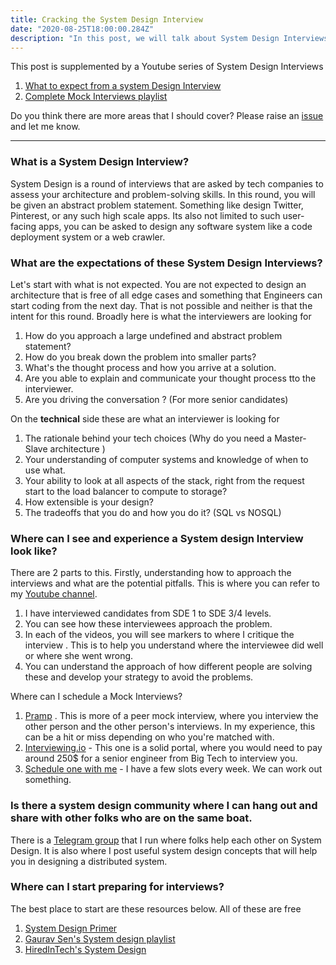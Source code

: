 ```yaml
---
title: Cracking the System Design Interview
date: "2020-08-25T18:00:00.284Z"
description: "In this post, we will talk about System Design Interviews and what it takes to ace one"
---
```



This post is supplemented by a Youtube series of System Design Interviews
1. [What to expect from a system Design Interview](https://www.youtube.com/channel/UCUm1OB1gDV0Tl0Mjx5I01-A?view_as=subscriber)
2. [Complete Mock Interviews playlist](https://www.youtube.com/playlist?list=PLHNJ91XSF3wzT6BaLVi4WbnuHcfZSXMek)

Do you think there are more areas that I should cover? Please raise an [issue](https://github.com/abhikmitra/blog/issues) and let me know.

---

### What is a System Design Interview? 

System Design is a round of interviews that are asked by tech companies to assess your architecture and problem-solving skills. In this round, you will be given an abstract problem statement. Something like design Twitter, Pinterest, or any such high scale apps. Its also not limited to such user-facing apps, you can be asked to design any software system like a code deployment system or a web crawler.

### What are the expectations of these System Design Interviews? 

Let's start with what is not expected. You are not expected to design an architecture that is free of all edge cases and something that Engineers can start coding from the next day. That is not possible and neither is that the intent for this round. Broadly here is what the interviewers are looking for 

1. How do you approach a large undefined and abstract problem statement? 
2. How do you break down the problem into smaller parts?
3. What's the thought process and how you arrive at a solution.
4. Are you able to explain and communicate your thought process tto the interviewer.
5. Are you driving the conversation ? (For more senior candidates)

On the **technical** side these are what an interviewer is looking for 

1. The rationale behind your tech choices (Why do you need a Master-Slave architecture )
2. Your understanding of computer systems and knowledge of when to use what. 
3. Your ability to look at all aspects of the stack, right from the request start to the load balancer to compute to storage?
4. How extensible is your design? 
5. The tradeoffs that you do and how you do it? (SQL vs NOSQL)

### Where can I see and experience a System design Interview look like? 

There are 2 parts to this. Firstly, understanding how to approach the interviews and what are the potential pitfalls. This is where you can refer to my [Youtube channel](https://www.youtube.com/channel/UCUm1OB1gDV0Tl0Mjx5I01-A/featured?view_as=subscriber).

1. I have interviewed candidates from SDE 1 to SDE 3/4 levels.
2. You can see how these interviewees approach the problem.
3. In each of the videos, you will see markers to where I critique the interview . This is to help you understand where the interviewee did well or where she went wrong. 
4. You can understand the approach of how different people are solving these and develop your strategy to avoid the problems.

Where can I schedule a Mock Interviews? 
1. [Pramp](https://www.pramp.com/#/) . This is more of a peer mock interview, where you interview the other person and the other person's interviews. In my experience, this can be a hit or miss depending on who you're matched with.
2. [Interviewing.io](https://interviewing.io/) - This one is a solid portal, where you would need to pay around 250$ for a senior engineer from Big Tech to interview you.
3. [Schedule one with me](https://www.linkedin.com/in/iamabhik/) - I have a few slots every week. We can work out something.

### Is there a system design community where I can hang out and share with other folks who are on the same boat.

There is a [Telegram group](https://t.me/joinchat/P2pY-RYB9OXhTJqmu-OUJA) that I run where folks help each other on System Design. It is also where I post useful system design concepts that will help you in designing a distributed system.

### Where can I start preparing for interviews?

The best place to start are these resources below. All of these are free
1. [System Design Primer](https://github.com/donnemartin/system-design-primer)
2. [Gaurav Sen's System design playlist](https://www.youtube.com/playlist?list=PLMCXHnjXnTnvo6alSjVkgxV-VH6EPyvoX)
3. [HiredInTech's System Design](https://www.hiredintech.com/system-design)


